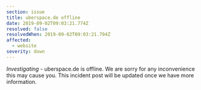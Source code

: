 ```yaml
---
section: issue
title: uberspace.de offline
date: 2019-09-02T09:03:21.774Z
resolved: false
resolvedWhen: 2019-09-02T09:03:21.794Z
affected:
  - website
severity: down
---
```

_Investigating_ - uberspace.de is offline. We are sorry for any inconvenience this may cause you. This incident post will be updated once we have more information.
